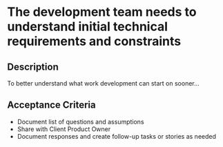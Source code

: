 # The development team needs to understand initial technical requirements and constraints

## Description

To better understand what work development can start on sooner…

## Acceptance Criteria

- Document list of questions and assumptions
- Share with Client Product Owner
- Document responses and create follow-up tasks or stories as needed
